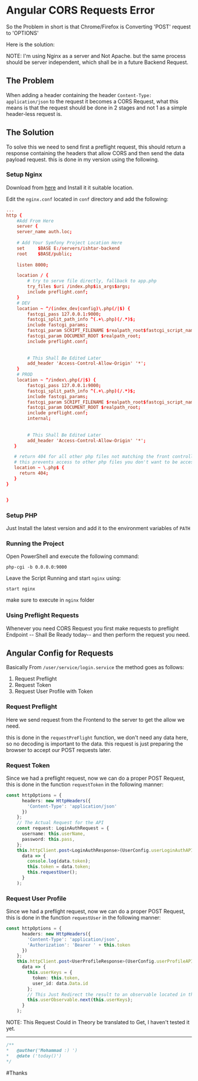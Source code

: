 # Angular CORS Requests Error

So the Problem in short is that Chrome/Firefox is Converting 'POST' request to 'OPTIONS'

Here is the solution:

NOTE: I'm using Nginx as a server and Not Apache. but the same process should be server independent, which shall be in a future Backend Request.

## The Problem

When adding a header containing the header `Content-Type: application/json` to the request it becomes a CORS Request, what this means is that the request should be done in 2 stages and not 1 as a simple header-less request is.

## The Solution

To solve this we need to send first a preflight request, this should return a response containing the headers that allow CORS and then send the data payload request. this is done in my version using the following.

### Setup Nginx

Download from [here](https://nginx.org/download/nginx-1.17.5.zip) and Install it it suitable location. 

Edit the `nginx.conf` located in `conf` directory and add the following:

```conf
...
http {
	#Add From Here
	server {
    server_name auth.loc;
    
    # Add Your Symfony Project Location Here
    set 	$BASE E:/servers/ishtar-backend
    root 	$BASE/public;
    
    listen 8000;

    location / {
        # try to serve file directly, fallback to app.php
        try_files $uri /index.php$is_args$args;
		include preflight.conf;
    }
    # DEV
    location ~ ^/(index_dev|config)\.php(/|$) {
        fastcgi_pass 127.0.0.1:9000;
        fastcgi_split_path_info ^(.+\.php)(/.*)$;
        include fastcgi_params;
        fastcgi_param SCRIPT_FILENAME $realpath_root$fastcgi_script_name;
        fastcgi_param DOCUMENT_ROOT $realpath_root;
		include preflight.conf;
		
		
		# This Shall Be Edited Later
		add_header 'Access-Control-Allow-Origin' '*';
    }
    # PROD
    location ~ ^/index\.php(/|$) {
        fastcgi_pass 127.0.0.1:9000;
        fastcgi_split_path_info ^(.+\.php)(/.*)$;
        include fastcgi_params;
       	fastcgi_param SCRIPT_FILENAME $realpath_root$fastcgi_script_name;
       	fastcgi_param DOCUMENT_ROOT $realpath_root;
		include preflight.conf;
		internal;
		
		
		# This Shall Be Edited Later
		add_header 'Access-Control-Allow-Origin' '*';
   }

   # return 404 for all other php files not matching the front controller
   # this prevents access to other php files you don't want to be accessible.
   location ~ \.php$ {
     return 404;
   }
}


}
```



### Setup PHP

Just Install the latest version and add it to the environment variables of `PATH`



### Running the Project

Open PowerShell and execute the following command:

```
php-cgi -b 0.0.0.0:9000
```

Leave the Script Running and start `nginx` using: 

```
start nginx
```

make sure to execute in `nginx` folder



### Using Preflight Requests

Whenever you need CORS Request you first make requests to preflight Endpoint -- Shall Be Ready today-- and then perform the request you need.



## Angular Config for Requests

Basically From `/user/service/login.service` the method goes as follows:

1. Request Preflight
2. Request Token
3. Request User Profile with Token

### Request Preflight

Here we send request from the Frontend to the server to get the allow we need.

this is done in the `requestPreFlight` function, we don't need any data here, so no decoding is important to the data. this request is just preparing the browser to accept our POST requests later.

### Request Token

Since we had a preflight request, now we can do a proper POST Request, this is done in the function `requestToken` in the following manner:

```typescript
const httpOptions = {
      headers: new HttpHeaders({
        'Content-Type': 'application/json'
      })
    };
    // The Actual Request for the API
    const request: LoginAuthRequest = {
      username: this.userName,
      password: this.pass,
    };
    this.httpClient.post<LoginAuthResponse>(UserConfig.userLoginAuthAPI, JSON.stringify(request), httpOptions).subscribe(
      data => {
        console.log(data.token);
        this.token = data.token;
        this.requestUser();
      }
    );
```



### Request User Profile

Since we had a preflight request, now we can do a proper POST Request, this is done in the function `requestUser` in the following manner:

```typescript
const httpOptions = {
      headers: new HttpHeaders({
        'Content-Type': 'application/json',
        'Authorization': 'Bearer ' + this.token
      })
    };
    this.httpClient.post<UserProfileResponse>(UserConfig.userProfileAPI, null, httpOptions).subscribe(
      data => {
        this.userKeys = {
          token: this.token,
          user_id: data.Data.id
        };
		// This Just Redirect the result to an observable located in the Page Component
        this.userObservable.next(this.userKeys);
      }
    );
```

NOTE: This Request Could in Theory be translated to Get, I haven't tested it yet.



------

```php
/**
*	@auther('Mohammad :) ')
*	@date ('today()')
*/
```

#Thanks
